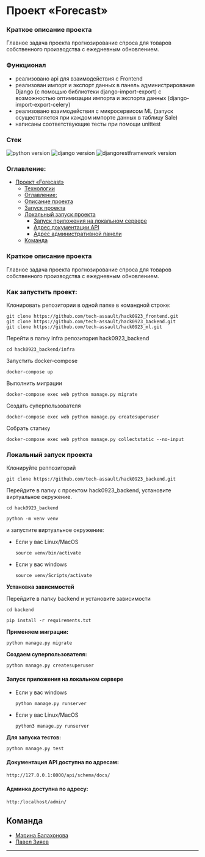 # Проект «Forecast»


### Краткое описание проекта

Главное задача проекта прогнозирование спроса для товаров собственного производства с ежедневным обновлением.

### Функционал

- реализовано api для взаимодействия с Frontend
- реализован импорт и экспорт данных в панель администрирование Django (с помощью библиотеки django-import-export) с возможностью оптимизации импорта и экспорта данных (django-import-export-celery)
- реализовано взаимодействия с микросервисом ML (запуск осуществляется при каждом импорте данных в таблицу Sale)
- написаны соответствующие тесты при помощи unittest


### **Стек**

![python version](https://img.shields.io/badge/Python-3.10-green)
![django version](https://img.shields.io/badge/Django-4.2-green)
![djangorestframework version](https://img.shields.io/badge/DRF-3.14-green)

### Оглавление:
- [Проект «Forecast»](#проект-forecast)
    - [Технологии](#стек)
    - [Оглавление:](#оглавление)
    - [Описание проекта](#краткое-описание-проекта)
    - [Запуск проекта](#как-запустить-проект)
    - [Локальный запуск проекта](#локальный-запуск-проекта)
      - [Запуск приложения на локальном сервере](#запуск-приложения-на-локальном-сервере)
      - [Адрес документации API](#документация-api-доступна-по-адресам)
      - [Адрес административной панели](#админка-доступна-по-адресу)
  - [Команда](#команда)

### Краткое описание проекта

Главное задача проекта прогнозирование спроса для товаров собственного производства с ежедневным обновлением.


### Как запустить проект:

Клонировать репозитории в одной папке в командной строке:

```
git clone https://github.com/tech-assault/hack0923_frontend.git
git clone https://github.com/tech-assault/hack0923_backend.git
git clone https://github.com/tech-assault/hack0923_ml.git
```



Перейти в папку infra репозитория hack0923_backend
```
cd hack0923_backend/infra
```

Запустить docker-compose

```
docker-compose up
```

Выполнить миграции

```
docker-compose exec web python manage.py migrate
```

Создать суперпользователя

```
docker-compose exec web python manage.py createsuperuser
```

Собрать статику

```
docker-compose exec web python manage.py collectstatic --no-input
```
### Локальный запуск проекта
Клонируйте реппозиторий

```
git clone https://github.com/tech-assault/hack0923_backend.git
```

Перейдите в папку с проектом hack0923_backend, установите виртуальное окружение.

```
cd hack0923_backend
```

```
python -m venv venv
```
и запустите виртуальное окружение:

* Если у вас Linux/MacOS

    ```
    source venv/bin/activate
    ```

* Если у вас windows

    ```
    source venv/Scripts/activate
    ```
**Установка зависимостей**

Перейдите в папку backend и установите зависимости
  ```
cd backend
  ```
  ```
  pip install -r requirements.txt
  ```

**Применяем миграции:**

  ```
  python manage.py migrate
  ```
**Создаем суперпользователя:**

  ```
  python manage.py createsuperuser
  ```
#### Запуск приложения на локальном сервере

* Если у вас windows
    ```
    python manage.py runserver
    ```
* Если у вас Linux/MacOS
    ```
    python3 manage.py runserver
    ```
**Для запуска тестов:**

  ```
  python manage.py test
  ```
#### Документация API доступна по адресам:

```sh
http://127.0.0.1:8000/api/schema/docs/
```
#### Админка доступна по адресу:

```sh
http:/localhost/admin/
```



## Команда

- [Марина Балахонова](https://github.com/margoloko)
- [Павел Зияев](https://github.com/p0lzi)

___

